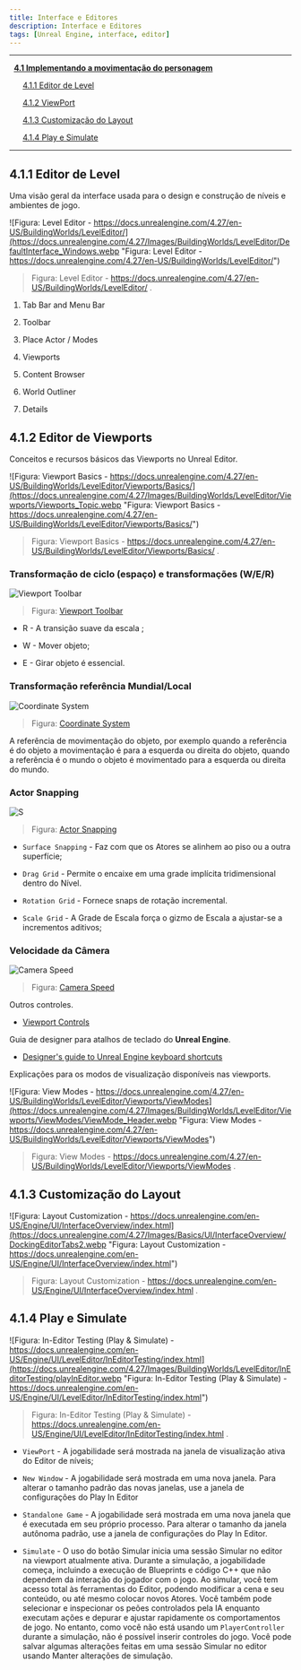 ```yaml
---
title: Interface e Editores
description: Interface e Editores
tags: [Unreal Engine, interface, editor]
---
```


***

&nbsp;&nbsp;[**4.1 Implementando a movimentação do personagem**](#7.3)

&nbsp;&nbsp;&nbsp;&nbsp;&nbsp;&nbsp;[4.1.1 Editor de Level](#4.1.1)

&nbsp;&nbsp;&nbsp;&nbsp;&nbsp;&nbsp;[4.1.2 ViewPort](#4.1.2)

&nbsp;&nbsp;&nbsp;&nbsp;&nbsp;&nbsp;[4.1.3 Customização do Layout](#4.1.3)

&nbsp;&nbsp;&nbsp;&nbsp;&nbsp;&nbsp;[4.1.4 Play e Simulate](#4.1.4)


***

<a name="4.1.1"></a>
## 4.1.1 Editor de Level

Uma visão geral da interface usada para o design e construção de níveis e ambientes de jogo.

![Figura: Level Editor - https://docs.unrealengine.com/4.27/en-US/BuildingWorlds/LevelEditor/](https://docs.unrealengine.com/4.27/Images/BuildingWorlds/LevelEditor/DefaultInterface_Windows.webp "Figura: Level Editor - https://docs.unrealengine.com/4.27/en-US/BuildingWorlds/LevelEditor/")

> Figura: Level Editor - https://docs.unrealengine.com/4.27/en-US/BuildingWorlds/LevelEditor/ .

1. Tab Bar and Menu Bar

2. Toolbar

3. Place Actor / Modes

4. Viewports

5. Content Browser

6. World Outliner

7. Details

<a name="4.1.2"></a>
## 4.1.2 Editor de Viewports

Conceitos e recursos básicos das Viewports no Unreal Editor.

![Figura: Viewport Basics - https://docs.unrealengine.com/4.27/en-US/BuildingWorlds/LevelEditor/Viewports/Basics/](https://docs.unrealengine.com/4.27/Images/BuildingWorlds/LevelEditor/Viewports/Viewports_Topic.webp "Figura: Viewport Basics - https://docs.unrealengine.com/4.27/en-US/BuildingWorlds/LevelEditor/Viewports/Basics/")

> Figura: Viewport Basics - https://docs.unrealengine.com/4.27/en-US/BuildingWorlds/LevelEditor/Viewports/Basics/ .


### Transformação de ciclo (espaço) e transformações (W/E/R)

![Viewport Toolbar](https://docs.unrealengine.com/4.27/Images/BuildingWorlds/LevelEditor/Viewports/ViewportToolbar/ViewportToolbar_TransformTools.webp "Viewport Toolbar")

> Figura: [Viewport Toolbar](https://docs.unrealengine.com/4.27/en-US/BuildingWorlds/LevelEditor/Viewports/ViewportToolbar/)

- R - A transição suave da escala ;

- W - Mover objeto;

- E - Girar objeto é essencial.

### Transformação referência Mundial/Local

![Coordinate System](https://docs.unrealengine.com/4.27/Images/BuildingWorlds/LevelEditor/Viewports/ViewportToolbar/ViewportToolbar_Coordinate.webp "Coordinate System")

> Figura: [Coordinate System](https://docs.unrealengine.com/4.27/en-US/BuildingWorlds/LevelEditor/Viewports/ViewportToolbar/)

A referência de movimentação do objeto, por exemplo quando a referência é do objeto a movimentação é para a esquerda ou direita do objeto, quando a referência é o mundo o objeto é movimentado para a esquerda ou direita do mundo.

### Actor Snapping

![](https://docs.unrealengine.com/4.27/Images/Basics/Actors/ActorSnapping/LevelViewportToolbar-SurfaceSnapping.webp "S")

> Figura: [Actor Snapping](https://docs.unrealengine.com/4.27/en-US/Basics/Actors/ActorSnapping/)

- `Surface Snapping` - Faz com que os Atores se alinhem ao piso ou a outra superfície;

- `Drag Grid` - Permite o encaixe em uma grade implícita tridimensional dentro do Nível.

- `Rotation Grid` - Fornece snaps de rotação incremental.

- `Scale Grid` - A Grade de Escala força o gizmo de Escala a ajustar-se a incrementos aditivos;


### Velocidade da Câmera

![Camera Speed](https://docs.unrealengine.com/4.27/Images/BuildingWorlds/LevelEditor/Viewports/ViewportToolbar/SettingCameraSpeed.webp "Camera Speed")

> Figura: [Camera Speed](https://docs.unrealengine.com/4.27/en-US/BuildingWorlds/LevelEditor/Viewports/ViewportToolbar/)


Outros controles.

- [Viewport Controls](https://docs.unrealengine.com/en-US/Engine/UI/LevelEditor/Viewports/ViewportControls/index.html)


Guia de designer para atalhos de teclado do **Unreal Engine**.

- [Designer's guide to Unreal Engine keyboard shortcuts](https://www.unrealengine.com/en-US/tech-blog/designer-s-guide-to-unreal-engine-keyboard-shortcuts "Designer's guide to Unreal Engine keyboard shortcuts")

Explicações para os modos de visualização disponíveis nas viewports.

![Figura: View Modes - https://docs.unrealengine.com/4.27/en-US/BuildingWorlds/LevelEditor/Viewports/ViewModes](https://docs.unrealengine.com/4.27/Images/BuildingWorlds/LevelEditor/Viewports/ViewModes/ViewMode_Header.webp "Figura: View Modes - https://docs.unrealengine.com/4.27/en-US/BuildingWorlds/LevelEditor/Viewports/ViewModes")

> Figura: View Modes - https://docs.unrealengine.com/4.27/en-US/BuildingWorlds/LevelEditor/Viewports/ViewModes .

<a name="4.1.3"></a>
## 4.1.3 Customização do Layout

![Figura: Layout Customization - https://docs.unrealengine.com/en-US/Engine/UI/InterfaceOverview/index.html](https://docs.unrealengine.com/4.27/Images/Basics/UI/InterfaceOverview/DockingEditorTabs2.webp "Figura: Layout Customization - https://docs.unrealengine.com/en-US/Engine/UI/InterfaceOverview/index.html")

> Figura: Layout Customization - https://docs.unrealengine.com/en-US/Engine/UI/InterfaceOverview/index.html .

<a name="4.1.4"></a>
## 4.1.4 Play e Simulate

![Figura: In-Editor Testing (Play & Simulate) - https://docs.unrealengine.com/en-US/Engine/UI/LevelEditor/InEditorTesting/index.html](https://docs.unrealengine.com/4.27/Images/BuildingWorlds/LevelEditor/InEditorTesting/playInEditor.webp "Figura: In-Editor Testing (Play & Simulate) - https://docs.unrealengine.com/en-US/Engine/UI/LevelEditor/InEditorTesting/index.html")

> Figura: In-Editor Testing (Play & Simulate) - https://docs.unrealengine.com/en-US/Engine/UI/LevelEditor/InEditorTesting/index.html .

- `ViewPort` -  A jogabilidade será mostrada na janela de visualização ativa do Editor de níveis;

- `New Window` - A jogabilidade será mostrada em uma nova janela. Para alterar o tamanho padrão das novas janelas, use a janela de configurações do Play In Editor

- `Standalone Game` - A jogabilidade será mostrada em uma nova janela que é executada em seu próprio processo. Para alterar o tamanho da janela autônoma padrão, use a janela de configurações do Play In Editor.

- `Simulate` - O uso do botão Simular inicia uma sessão Simular no editor na viewport atualmente ativa. Durante a simulação, a jogabilidade começa, incluindo a execução de Blueprints e código C++ que não dependem da interação do jogador com o jogo. Ao simular, você tem acesso total às ferramentas do Editor, podendo modificar a cena e seu conteúdo, ou até mesmo colocar novos Atores. Você também pode selecionar e inspecionar os peões controlados pela IA enquanto executam ações e depurar e ajustar rapidamente os comportamentos de jogo. No entanto, como você não está usando um `PlayerController` durante a simulação, não é possível inserir controles do jogo. Você pode salvar algumas alterações feitas em uma sessão Simular no editor usando Manter alterações de simulação.
